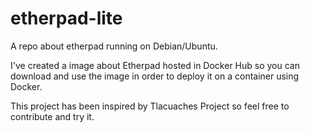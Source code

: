 # etherpad-lite
A repo about etherpad running on Debian/Ubuntu. 

I've created a image about Etherpad hosted in Docker Hub so you can download and use the image in order to deploy it on a container using Docker.

This project has been inspired by Tlacuaches Project so feel free to contribute and try it.



